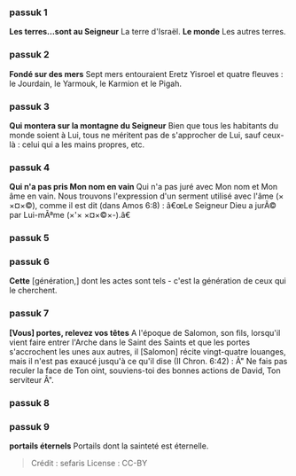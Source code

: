 
### passuk 1
<b>Les terres...sont au Seigneur</b> La terre d'Israël.
<b>Le monde</b> Les autres terres.

### passuk 2
<b>Fondé sur des mers</b> Sept mers entouraient Eretz Yisroel et quatre fleuves : le Jourdain, le Yarmouk, le Karmion et le Pigah.

### passuk 3
<b>Qui montera sur la montagne du Seigneur</b> Bien que tous les habitants du monde soient à Lui, tous ne méritent pas de s'approcher de Lui, sauf ceux-là : celui qui a les mains propres, etc.

### passuk 4
<b>Qui n'a pas pris Mon nom en vain</b> Qui n'a pas juré avec Mon nom et Mon âme en vain. Nous trouvons l'expression d'un serment utilisé avec l'âme (× ×¤×©), comme il est dit (dans Amos 6:8) : â€œLe Seigneur Dieu a jurÃ© par Lui-mÃªme (×'× ×¤×©×-).â€

### passuk 5

### passuk 6
<b>Cette</b> [génération,] dont les actes sont tels - c'est la génération de ceux qui le cherchent.

### passuk 7
<b>[Vous] portes, relevez vos têtes</b> A l'époque de Salomon, son fils, lorsqu'il vient faire entrer l'Arche dans le Saint des Saints et que les portes s'accrochent les unes aux autres, il [Salomon] récite vingt-quatre louanges, mais il n'est pas exaucé jusqu'à ce qu'il dise (II Chron. 6:42) : Â" Ne fais pas reculer la face de Ton oint, souviens-toi des bonnes actions de David, Ton serviteur Â".

### passuk 8

### passuk 9
<b>portails éternels</b> Portails dont la sainteté est éternelle.

>Crédit : sefaris
>License : CC-BY